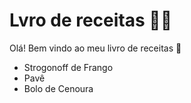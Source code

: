 # Lvro de receitas :man_cook:

Olá! Bem vindo ao meu livro de receitas :wave:

- Strogonoff de Frango
- Pavê
- Bolo de Cenoura

